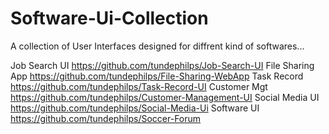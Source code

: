 # Software-Ui-Collection
A collection of User Interfaces designed for diffrent kind of softwares...

Job Search UI https://github.com/tundephilps/Job-Search-UI
File Sharing App https://github.com/tundephilps/File-Sharing-WebApp
Task Record https://github.com/tundephilps/Task-Record-UI
Customer Mgt https://github.com/tundephilps/Customer-Management-UI
Social Media UI https://github.com/tundephilps/Social-Media-Ui
Software UI https://github.com/tundephilps/Soccer-Forum
